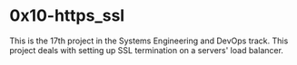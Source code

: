 # 0x10-https_ssl

This is the 17th project in the Systems Engineering and DevOps track. This project deals with setting up SSL termination on a servers' load balancer.
